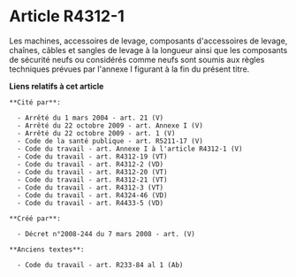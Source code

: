 # Article R4312-1

Les machines, accessoires de levage, composants d'accessoires de levage, chaînes, câbles et sangles de levage à la longueur
ainsi que les composants de sécurité neufs ou considérés comme neufs sont soumis aux règles techniques prévues par l'annexe I
figurant à la fin du présent titre.

**Liens relatifs à cet article**

	**Cité par**:

	  - Arrêté du 1 mars 2004 - art. 21 (V)
	  - Arrêté du 22 octobre 2009 - art. Annexe I (V)
	  - Arrêté du 22 octobre 2009 - art. 1 (V)
	  - Code de la santé publique - art. R5211-17 (V)
	  - Code du travail - art. Annexe I à l'article R4312-1 (V)
	  - Code du travail - art. R4312-19 (VT)
	  - Code du travail - art. R4312-2 (VD)
	  - Code du travail - art. R4312-20 (VT)
	  - Code du travail - art. R4312-21 (VT)
	  - Code du travail - art. R4312-3 (VT)
	  - Code du travail - art. R4324-46 (VD)
	  - Code du travail - art. R4433-5 (VD)

	**Créé par**:

	  - Décret n°2008-244 du 7 mars 2008 - art. (V)

	**Anciens textes**:

	  - Code du travail - art. R233-84 al 1 (Ab)
